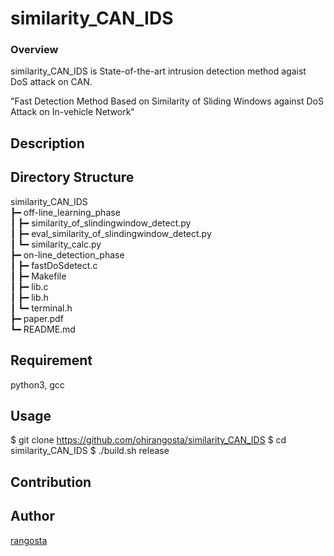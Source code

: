 similarity_CAN_IDS
====

### Overview

similarity_CAN_IDS is State-of-the-art intrusion detection method agaist DoS attack on CAN.

"Fast Detection Method Based on Similarity of Sliding Windows against DoS Attack on In-vehicle Network"

## Description

## Directory Structure

similarity_CAN_IDS  
┣━ off-line_learning_phase  
┃	┣━ similarity_of_slindingwindow_detect.py  
┃	┣━ eval_similarity_of_slindingwindow_detect.py  
┃	┗━ similarity_calc.py  
┣━ on-line_detection_phase  
┃	┣━ fastDoSdetect.c  
┃	┣━ Makefile  
┃	┣━ lib.c  
┃   ┣━ lib.h  
┃	┗━ terminal.h  
┣━ paper.pdf  
┗━ README.md  

## Requirement

python3, gcc

## Usage

$ git clone https://github.com/ohirangosta/similarity_CAN_IDS
$ cd similarity_CAN_IDS
$ ./build.sh release  

## Contribution

## Author

[rangosta](https://github.com/ohirangosta)
